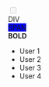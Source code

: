 
<html>
<head>
    <style>
#id{
    background: blue;
}
</style>
</head>
<body>
<input disabled type="checkbox">

<div class="class">DIV</div>
<span id="id">SPAN</span>
<div>

<span>
<b>BOLD</b>
</span>

</div>
<ul>
<li>User 1</li>
<li class="class">User 2</li>
<li>User 3</li>
<li class="green">User 4</li>
</ul>
</body>
</html>
